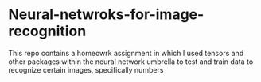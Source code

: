 # Neural-netwroks-for-image-recognition

This repo contains a homeowrk assignment in which I used tensors
and other packages within the neural network umbrella to test 
and train data to recognize certain images, specifically numbers
